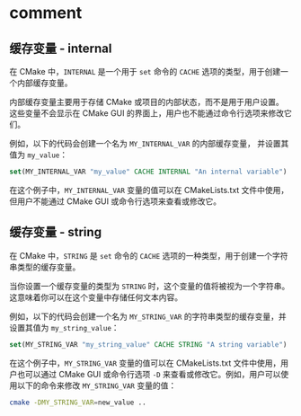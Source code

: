 # comment

## 缓存变量 - internal

在 CMake 中，`INTERNAL` 是一个用于 `set` 命令的 `CACHE` 选项的类型，用于创建一个内部缓存变量。

内部缓存变量主要用于存储 CMake 或项目的内部状态，而不是用于用户设置。
这些变量不会显示在 CMake GUI 的界面上，用户也不能通过命令行选项来修改它们。

例如，以下的代码会创建一个名为 `MY_INTERNAL_VAR` 的内部缓存变量，
并设置其值为 `my_value`：

```cmake
set(MY_INTERNAL_VAR "my_value" CACHE INTERNAL "An internal variable")
```

在这个例子中，`MY_INTERNAL_VAR` 变量的值可以在 CMakeLists.txt 文件中使用，但用户不能通过 CMake GUI 或命令行选项来查看或修改它。

## 缓存变量 - string

在 CMake 中，`STRING` 是 `set` 命令的 `CACHE` 选项的一种类型，用于创建一个字符串类型的缓存变量。

当你设置一个缓存变量的类型为 `STRING` 时，这个变量的值将被视为一个字符串。这意味着你可以在这个变量中存储任何文本内容。

例如，以下的代码会创建一个名为 `MY_STRING_VAR` 的字符串类型的缓存变量，并设置其值为 `my_string_value`：

```cmake
set(MY_STRING_VAR "my_string_value" CACHE STRING "A string variable")
```

在这个例子中，`MY_STRING_VAR` 变量的值可以在 CMakeLists.txt 文件中使用，用户也可以通过 CMake GUI 或命令行选项 `-D` 来查看或修改它。例如，用户可以使用以下的命令来修改 `MY_STRING_VAR` 变量的值：

```bash
cmake -DMY_STRING_VAR=new_value ..
```
